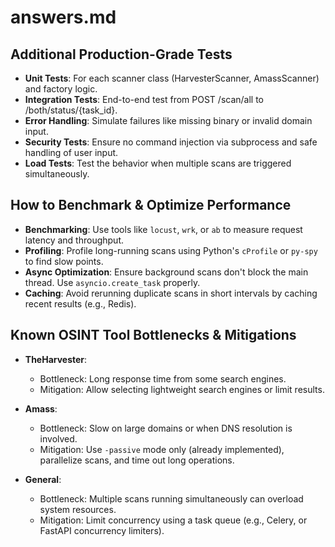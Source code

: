 # answers.md

## Additional Production-Grade Tests
- **Unit Tests**: For each scanner class (HarvesterScanner, AmassScanner) and factory logic.
- **Integration Tests**: End-to-end test from POST /scan/all to /both/status/{task_id}.
- **Error Handling**: Simulate failures like missing binary or invalid domain input.
- **Security Tests**: Ensure no command injection via subprocess and safe handling of user input.
- **Load Tests**: Test the behavior when multiple scans are triggered simultaneously.

## How to Benchmark & Optimize Performance
- **Benchmarking**: Use tools like `locust`, `wrk`, or `ab` to measure request latency and throughput.
- **Profiling**: Profile long-running scans using Python's `cProfile` or `py-spy` to find slow points.
- **Async Optimization**: Ensure background scans don't block the main thread. Use `asyncio.create_task` properly.
- **Caching**: Avoid rerunning duplicate scans in short intervals by caching recent results (e.g., Redis).

## Known OSINT Tool Bottlenecks & Mitigations
- **TheHarvester**:
  - Bottleneck: Long response time from some search engines.
  - Mitigation: Allow selecting lightweight search engines or limit results.

- **Amass**:
  - Bottleneck: Slow on large domains or when DNS resolution is involved.
  - Mitigation: Use `-passive` mode only (already implemented), parallelize scans, and time out long operations.

- **General**:
  - Bottleneck: Multiple scans running simultaneously can overload system resources.
  - Mitigation: Limit concurrency using a task queue (e.g., Celery, or FastAPI concurrency limiters).